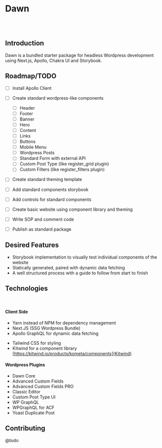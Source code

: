 # Dawn

<br />
<br />

## Introduction

Dawn is a bundled starter package for headless Wordpress development using Next.js, Apollo, Chakra UI and Storybook.

## Roadmap/TODO

- [ ] Install Apollo Client
- [ ] Create standard wordpress-like components

  - [ ] Header
  - [ ] Footer
  - [ ] Banner
  - [ ] Hero
  - [ ] Content
  - [ ] Links
  - [ ] Buttons
  - [ ] Mobile Menu
  - [ ] Wordpress Posts
  - [ ] Standard Form with external API
  - [ ] Custom Post Type (like register_grid plugin)
  - [ ] Custom Filters (like register_filters plugin)

- [ ] Create standard theming template
- [ ] Add standard components storybook
- [ ] Add controls for standard components
- [ ] Create basic website using component library and theming
- [ ] Write SOP and comment code
- [ ] Publish as standard package

## Desired Features

- Storybook implementation to visually test individual components of the website
- Statically generated, paired with dynamic data fetching
- A well structured process with a guide to follow from start to finish

## Technologies

<br />

#### Client Side

- Yarn instead of NPM for dependency management
- Next.JS (SSG Wordpress Bundle)
- Apollo GraphQL for dynamic data fetching
<!-- - Chakra UI for styling and theming -->
- Tailwind CSS for styling
- Kitwind for a component library [https://kitwind.io/products/kometa/components](Kitwind)

#### Wordpress Plugins

- Dawn Core
- Advanced Custom Fields
- Advanced Custom Fields PRO
- Classic Editor
- Custom Post Type UI
- WP GraphQL
- WPGraphQL for ACF
- Yoast Duplicate Post

## Contributing

@todo
